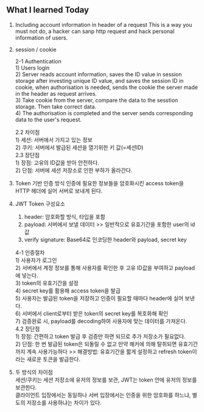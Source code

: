 ## What I learned Today

1. Including account information in header of a request
This is a way you must not do, a hacker can sanp http request and hack personal information of users.

2. session / cookie

    2-1 Authentication  
        1) Users login  
        2) Server reads account information, saves the ID value in session storage after investing unique ID value, and saves the session ID in cookie, when authorisation is needed, sends the cookie the server made in the header as request arrives.<br>
        3) Take cookie from the server, compare the data to the sesstion storage. Then take correct data.  
        4) The authorisation is completed and the server sends corresponding data to the user's request.

    2.2 차이점  
        1) 세션: 서버에서 가지고 있는 정보  
        2) 쿠키: 서버에서 발급된 세션을 열기위한 키 값(=세션ID)  
    2.3 장단점  
        1) 장점: 고유의 ID값을 받아 안전하다.  
        2) 단점: 서버에 세션 저장소로 인한 부하가 올라간다.  

3. Token 기반 인증 방식
인증에 필요한 정보들을 암호화시킨 access token을 HTTP 헤더에 실어 서버로 보내게 된다.

4. JWT Token 구성요소
    1) header: 암호화할 방식, 타입을 포함  
    2) payload: 서버에서 보낼 데이터 >> 일반적으로 유효기간을 포함한 user의 id 값  
    3) verify signature: Base64로 인코딩한 header와 payload, secret key  

    4-1 인증절차  
        1) 사용자가 로그인  
        2) 서버에서 계정 정보를 통해 사용자를 확인한 후 고유 ID값을 부여하고 payload에 넣는다.  
        3) token의 유효기간을 설정  
        4) secret key를 활용해 access token을 발급  
        5) 사용자는 발급된 token을 저장하고 인증이 필요할 때마다 header에 실어 보낸다.  
        6) 서버에서 client로부터 받은 token의 secret key를 복호화해 확인  
        7) 검증완료 시, payload를 decoding하여 사용자에 맞는 데이터를 가져온다.  
    4.2 장단점  
        1) 장점: 간편하고 token 발급 후 검증만 하면 되므로 추가 저장소가 필요없다.  
        2) 단점: 한 번 발급된 token은 되돌릴 수 없고 만약 해커에 의해 탈취되면 유효기간까지 계속 사용가능하다 >> 해결방법: 유효기간을 짧게 설정하고 refresh token이라는 새로운 토큰을 발급한다.  

5. 두 방식의 차이점  
    세션/쿠키는 세션 저장소에 유저의 정보를 보관, JWT는 token 안에 유저의 정보를 보관한다.  
    클라이언트 입장에서는 동일하나 서버 입장에서는 인증을 위한 암호화를 하느냐, 별도의 저장소를 사용하냐는 차이가 있다.  

